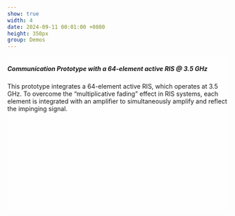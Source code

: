 ```yaml
---
show: true
width: 4
date: 2024-09-11 00:01:00 +0800
height: 350px
group: Demos
---
```



<div class="p-4 border rounded shadow-sm" style="height: 350px; background: rgba(255,255,255,0.8); overflow-y: auto;">
  <h5 class="card-title">Communication Prototype with a 64-element active RIS @ 3.5 GHz</h5>
  <p class="card-text">
    This prototype integrates a 64-element active RIS, which operates at 3.5 GHz. To overcome the “multiplicative fading” effect in RIS systems, each element is integrated with an amplifier to simultaneously amplify and reflect the impinging signal.
  </p>
</div>




